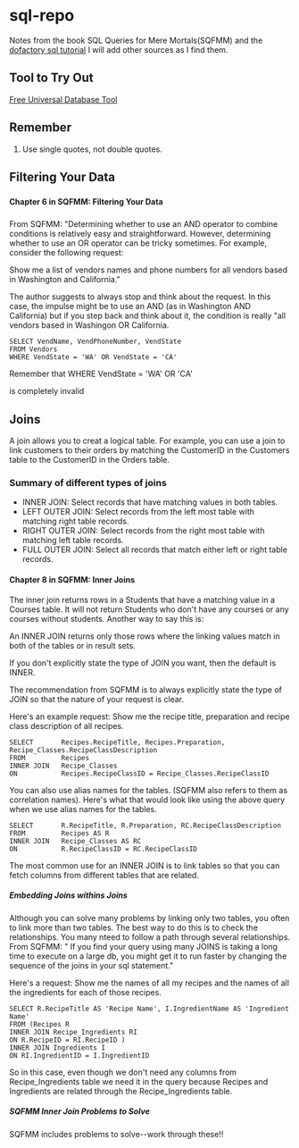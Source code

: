 # sql-repo

Notes from the book SQL Queries for Mere Mortals(SQFMM) and the [dofactory sql tutorial](https://www.dofactory.com/sql/tutorial)
I will add other sources as I find them.

## Tool to Try Out

[Free Universal Database Tool](https://dbeaver.io/docs/features/)

## Remember

1. Use single quotes, not double quotes.
 


## Filtering Your Data

###

#### Chapter 6 in SQFMM: Filtering Your Data

##### 

From SQFMM: "Determining whether to use an AND operator to combine conditions is relatively easy and straightforward.
However, determining whether to use an OR operator can be tricky sometimes. For example, consider the following request:

Show me a list of vendors names and phone numbers for all vendors based in Washington and California."

The author suggests to always stop and think about the request.  In this case, the impulse might be to use an AND 
(as in Washington AND California) but if you step back and think about it, the condition is really "all vendors based in
Washingon OR California.  

```
SELECT VendName, VendPhoneNumber, VendState
FROM Vendors
WHERE VendState = 'WA' OR VendState = 'CA'
```

Remember that WHERE VendState = 'WA' OR 'CA'

is completely invalid

## Joins

A join allows you to creat a logical table.  For example, you can use a join to link customers to their orders by matching 
the CustomerID in the Customers table to the CustomerID in the Orders table.

### Summary of different types of joins

* INNER JOIN: Select records that have matching values in both tables.
* LEFT OUTER JOIN: Select records from the left most table with matching right table records.
* RIGHT OUTER JOIN: Select records from the right most table with matching left table records.
* FULL OUTER JOIN: Select all records that match either left or right table records.


#### Chapter 8 in SQFMM: Inner Joins

The inner join returns rows in a Students that have a matching value in a Courses table. It will not return Students who 
don't have any courses or any courses without students.  Another way to say this is:

An INNER JOIN returns only those rows where the linking values match in both of the tables or in result sets.

If you don't explicitly state the type of JOIN you want, then the default is INNER.  

The recommendation from SQFMM is to always explicitly state the type of JOIN so that the nature of your request is clear.

Here's an example request:  Show me the recipe title, preparation and recipe class description of all recipes.

```
SELECT       Recipes.RecipeTitle, Recipes.Preparation, Recipe_Classes.RecipeClassDescription
FROM         Recipes 
INNER JOIN   Recipe_Classes 
ON           Recipes.RecipeClassID = Recipe_Classes.RecipeClassID
```

You can also use alias names for the tables.  (SQFMM also refers to them as correlation names).  Here's what that would look like
using the above query when we use alias names for the tables.

```
SELECT       R.RecipeTitle, R.Preparation, RC.RecipeClassDescription
FROM         Recipes AS R
INNER JOIN   Recipe_Classes AS RC 
ON           R.RecipeClassID = RC.RecipeClassID
```

The most common use for an INNER JOIN is to link tables so that you can fetch columns from different tables that are related.

##### Embedding Joins withins Joins

Although you can solve many problems by linking only two tables, you often to link more than two tables.  The best way to do this is to 
check the relationships.  You many nteed to follow a path through several relationships. From SQFMM: " If you find your query using 
many JOINS is taking a long time to execute on a large db, you might get it to run faster by changing the sequence of the joins in your 
sql statement."

Here's a request: Show me the names of all my recipes and the names of all the ingredients for each of those recipes.

```
SELECT R.RecipeTitle AS 'Recipe Name', I.IngredientName AS 'Ingredient Name'
FROM (Recipes R 
INNER JOIN Recipe_Ingredients RI
ON R.RecipeID = RI.RecipeID ) 
INNER JOIN Ingredients I
ON RI.IngredientID = I.IngredientID
```

So in this case, even though we don't need any columns from Recipe_Ingredients table we need it in the query because 
Recipes and Ingredients are related through the Recipe_Ingredients table.  

##### SQFMM Inner Join Problems to Solve

SQFMM includes problems to solve--work through these!!

